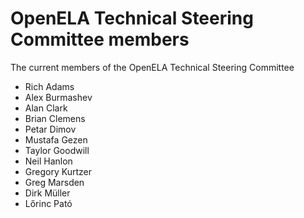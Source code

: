 # OpenELA Technical Steering Committee members

The current members of the OpenELA Technical Steering Committee

* Rich Adams
* Alex Burmashev
* Alan Clark
* Brian Clemens
* Petar Dimov
* Mustafa Gezen
* Taylor Goodwill
* Neil Hanlon
* Gregory Kurtzer
* Greg Marsden
* Dirk Müller
* Lőrinc Pató
